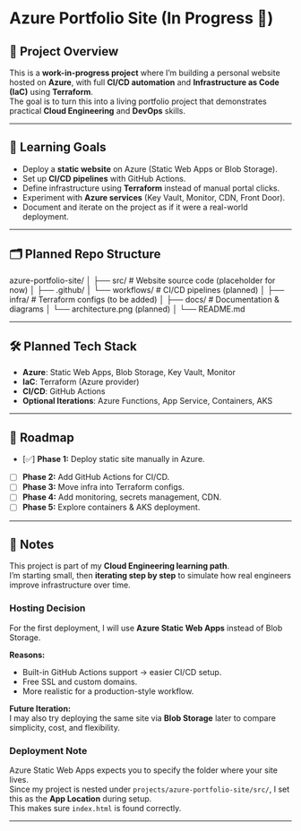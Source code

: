 # Azure Portfolio Site (In Progress 🚀)

## 📌 Project Overview
This is a **work-in-progress project** where I’m building a personal website hosted on **Azure**, with full **CI/CD automation** and **Infrastructure as Code (IaC)** using **Terraform**.  
The goal is to turn this into a living portfolio project that demonstrates practical **Cloud Engineering** and **DevOps** skills.

---

## 🎯 Learning Goals
- Deploy a **static website** on Azure (Static Web Apps or Blob Storage).  
- Set up **CI/CD pipelines** with GitHub Actions.  
- Define infrastructure using **Terraform** instead of manual portal clicks.  
- Experiment with **Azure services** (Key Vault, Monitor, CDN, Front Door).  
- Document and iterate on the project as if it were a real-world deployment.  

---

## 🗂 Planned Repo Structure

azure-portfolio-site/
│
├── src/ # Website source code (placeholder for now)
│
├── .github/
│ └── workflows/ # CI/CD pipelines (planned)
│
├── infra/ # Terraform configs (to be added)
│
├── docs/ # Documentation & diagrams
│ └── architecture.png (planned)
│
└── README.md

---

## 🛠 Planned Tech Stack
- **Azure**: Static Web Apps, Blob Storage, Key Vault, Monitor  
- **IaC**: Terraform (Azure provider)  
- **CI/CD**: GitHub Actions  
- **Optional Iterations**: Azure Functions, App Service, Containers, AKS  

---

## 📅 Roadmap
- [✅] **Phase 1:** Deploy static site manually in Azure.  
- [ ] **Phase 2:** Add GitHub Actions for CI/CD.  
- [ ] **Phase 3:** Move infra into Terraform configs.  
- [ ] **Phase 4:** Add monitoring, secrets management, CDN.  
- [ ] **Phase 5:** Explore containers & AKS deployment.  

---

## 📖 Notes
This project is part of my **Cloud Engineering learning path**.  
I’m starting small, then **iterating step by step** to simulate how real engineers improve infrastructure over time.  

### Hosting Decision
For the first deployment, I will use **Azure Static Web Apps** instead of Blob Storage.  

**Reasons:**
- Built-in GitHub Actions support → easier CI/CD setup.  
- Free SSL and custom domains.  
- More realistic for a production-style workflow.  

**Future Iteration:**  
I may also try deploying the same site via **Blob Storage** later to compare simplicity, cost, and flexibility.  

### Deployment Note
Azure Static Web Apps expects you to specify the folder where your site lives.  
Since my project is nested under `projects/azure-portfolio-site/src/`, I set this as the **App Location** during setup.  
This makes sure `index.html` is found correctly.


---